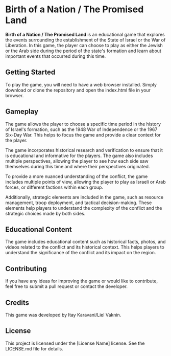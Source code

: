 <h1>Birth of a Nation / The Promised Land</h1>
<p><strong>Birth of a Nation / The Promised Land</strong> is an educational game that explores the events surrounding the establishment of the State of Israel or the War of Liberation. In this game, the player can choose to play as either the Jewish or the Arab side during the period of the state's formation and learn about important events that occurred during this time.</p>

<h2>Getting Started</h2>
<p>To play the game, you will need to have a web browser installed. Simply download or clone the repository and open the index.html file in your browser.</p>

<h2>Gameplay</h2>
<p>The game allows the player to choose a specific time period in the history of Israel's formation, such as the 1948 War of Independence or the 1967 Six-Day War. This helps to focus the game and provide a clear context for the player.</p>

<p>The game incorporates historical research and verification to ensure that it is educational and informative for the players. The game also includes multiple perspectives, allowing the player to see how each side saw themselves during this time and where their perspectives originated.</p>

<p>To provide a more nuanced understanding of the conflict, the game includes multiple points of view, allowing the player to play as Israeli or Arab forces, or different factions within each group.</p>

<p>Additionally, strategic elements are included in the game, such as resource management, troop deployment, and tactical decision-making. These elements help players to understand the complexity of the conflict and the strategic choices made by both sides.</p>

<h2>Educational Content</h2>
<p>The game includes educational content such as historical facts, photos, and videos related to the conflict and its historical context. This helps players to understand the significance of the conflict and its impact on the region.</p>

<h2>Contributing</h2>
<p>If you have any ideas for improving the game or would like to contribute, feel free to submit a pull request or contact the developer.</p>

<h2>Credits</h2>
<p>This game was developed by Itay Karavani/Liel Vaknin.</p>

<h2>License</h2>
<p>This project is licensed under the [License Name] license. See the LICENSE.md file for details.</p>